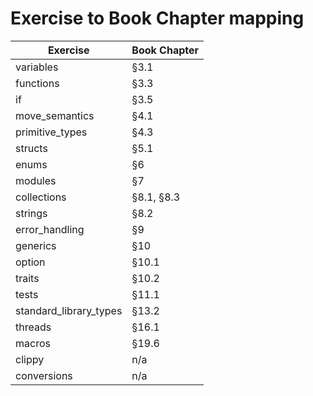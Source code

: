 # Exercise to Book Chapter mapping

| Exercise               | Book Chapter |
|------------------------|--------------|
| variables              | §3.1          | AC
| functions              | §3.3          | AC
| if                     | §3.5          | AC
| move_semantics         | §4.1          | AC
| primitive_types        | §4.3          | AC
| structs                | §5.1          | AC
| enums                  | §6            | AC
| modules                | §7            | AC
| collections            | §8.1, §8.3    | AC
| strings                | §8.2          | AC
| error_handling         | §9            | AC
| generics               | §10           | AC
| option                 | §10.1         | AC
| traits                 | §10.2         | AC
| tests                  | §11.1         | AC
| standard_library_types | §13.2         |
| threads                | §16.1         | AC
| macros                 | §19.6         | AC
| clippy                 | n/a           | AC
| conversions            | n/a           |
